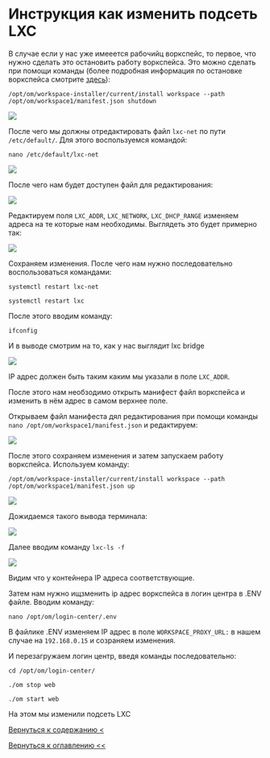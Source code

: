 # Инструкция как изменить подсеть LXC

В случае если у нас уже имееется рабочийц воркспейс, то первое, что нужно сделать это остановить работу воркспейса. Это 
можно сделать при помощи команды (более подробная информация по остановке воркспейса смотрите [здесь](refresh.md)):
                                                           
```/opt/om/workspace-installer/current/install workspace --path /opt/om/workspace1/manifest.json shutdown```

![](./pictures/sshPutty3.jpg)

После чего мы должны отредактировать файл `lxc-net` по пути `/etc/default/`. Для этого воспользуемся командой:

`nano /etc/default/lxc-net`


![](./pictures/nanoLxcNet.jpg)

После чего нам будет доступен файл для редактирования:

![](./pictures/nanoLxcOpen.jpg)

Редактируем поля `LXC_ADDR`, `LXC_NETWORK`, `LXC_DHCP_RANGE` изменяем адреса на те которые нам необходимы. Выглядеть это
 будет примерно так: 
 
![](./pictures/editedLxcNet.jpg)

Сохраняем изменения. После чего нам нужно последовательно воспользоваться командами:

`systemctl restart lxc-net`

`systemctl restart lxc`

После этого вводим команду:

`ifconfig`

И в выводе смотрим на то, как у нас выглядит lxc bridge

![](./pictures/lxcBridgeOutput.jpg)

IP адрес должен быть таким каким мы указали в поле `LXC_ADDR`.

После этого нам необзодимо открыть манифест файл воркспейса и изменить в нём адрес в самом верхнее поле.

Открываем файл манифеста дял редактирования при помощи команды `nano /opt/om/workspace1/manifest.json` и редактируем:

![](./pictures/changeContainerIp.jpg)

После этого сохраняем изменения и затем запускаем работу воркспейса. Используем команду: 

```/opt/om/workspace-installer/current/install workspace --path /opt/om/workspace1/manifest.json up```

![](./pictures/sshPutty7.jpg)

Дожидаемся такого вывода терминала:

![](./pictures/sshPutty8.jpg)

Далее вводим команду `lxc-ls -f`

![](./pictures/lxcLsF.jpg)

Видим что у контейнера IP адреса соответствующие.

Затем нам нужно ищзменить ip адрес воркспейса в логин центра в .ENV файле. Вводим команду:

`nano /opt/om/login-center/.env`

В файлике .ENV изменяем IP адрес в поле `WORKSPACE_PROXY_URL:` в нашем случае на `192.168.0.15` и созраняем изменения.

И перезагружаем логин центр, введя команды последовательно:

`cd /opt/om/login-center/`

`./om stop web`

`./om start web`

На этом мы изменили подсеть LXC

[Вернуться к содержанию <](contents.md)

[Вернуться к оглавлению <<](index.md)
